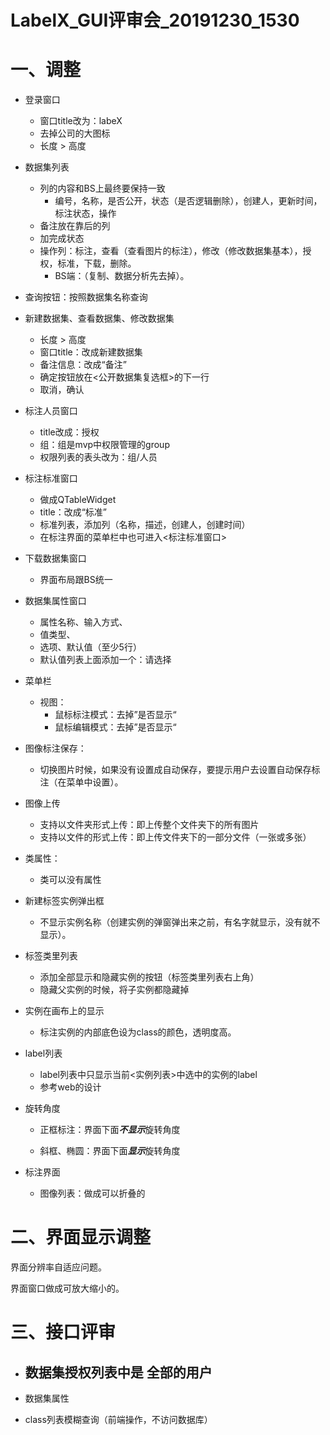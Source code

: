 # LabelX_GUI评审会_20191230_1530



# 一、调整

- 登录窗口
    - 窗口title改为：labeX
    - 去掉公司的大图标
    - 长度 > 高度

- 数据集列表
    - 列的内容和BS上最终要保持一致
        - 编号，名称，是否公开，状态（是否逻辑删除），创建人，更新时间，标注状态，操作
    - 备注放在靠后的列
    - 加完成状态
    - 操作列：标注，查看（查看图片的标注），修改（修改数据集基本），授权，标准，下载，删除。
        - BS端：（复制、数据分析先去掉）。
- 查询按钮：按照数据集名称查询
- 新建数据集、查看数据集、修改数据集
    - 长度 > 高度
    - 窗口title：改成新建数据集
    - 备注信息：改成“备注”
    - 确定按钮放在<公开数据集复选框>的下一行
    - 取消，确认

- 标注人员窗口
    - title改成：授权
    - 组：组是mvp中权限管理的group
    - 权限列表的表头改为：组/人员

- 标注标准窗口
    - 做成QTableWidget
    - title：改成“标准”
    - 标准列表，添加列（名称，描述，创建人，创建时间）
    - 在标注界面的菜单栏中也可进入<标注标准窗口>

- 下载数据集窗口
    - 界面布局跟BS统一

- 数据集属性窗口
    - 属性名称、输入方式、
    - 值类型、
    - 选项、默认值（至少5行）
    - 默认值列表上面添加一个：请选择
- 菜单栏
    - 视图：
        - 鼠标标注模式：去掉”是否显示“
        - 鼠标编辑模式：去掉”是否显示“
- 图像标注保存：
    - 切换图片时候，如果没有设置成自动保存，要提示用户去设置自动保存标注（在菜单中设置）。

- 图像上传
    - 支持以文件夹形式上传：即上传整个文件夹下的所有图片
    - 支持以文件的形式上传：即上传文件夹下的一部分文件（一张或多张）

- 类属性：
    - 类可以没有属性

- 新建标签实例弹出框
    - 不显示实例名称（创建实例的弹窗弹出来之前，有名字就显示，没有就不显示）。

- 标签类里列表

    - 添加全部显示和隐藏实例的按钮（标签类里列表右上角）
    - 隐藏父实例的时候，将子实例都隐藏掉

- 实例在画布上的显示

    - 标注实例的内部底色设为class的颜色，透明度高。

- label列表

    - label列表中只显示当前<实例列表>中选中的实例的label
    - 参考web的设计

- 旋转角度

    - 正框标注：界面下面***不显示***旋转角度

    - 斜框、椭圆：界面下面***显示***旋转角度

- 标注界面
    - 图像列表：做成可以折叠的







# 二、界面显示调整

界面分辨率自适应问题。

界面窗口做成可放大缩小的。





# 三、接口评审

- 数据集授权列表中是 全部的用户
    - 

- 数据集属性
- class列表模糊查询（前端操作，不访问数据库）